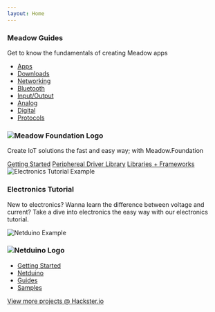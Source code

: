 ```yaml
---
layout: Home
---
```


<div markdown="0">
  <section class="split-banners">
      <div class="banner guides">
          <h3>Meadow Guides</h3>
          <p>Get to know the fundamentals of creating Meadow apps</p>
          <ul>
              <li><a href="#">Apps</a></li>
              <li><a href="#">Downloads</a></li>
              <li><a href="#">Networking</a></li>
              <li><a href="#">Bluetooth</a></li>
              <li><a href="#">Input/Output</a></li>
              <li><a href="#">Analog</a></li>
              <li><a href="#">Digital</a></li>
              <li><a href="#">Protocols</a></li>
          </ul>
      </div>
      <div class="banner foundation">
          <h3><img src="./assets/images/developers/meadow-logo.svg" alt="Meadow Foundation Logo"/></h3>
          <p>Create IoT solutions the fast and easy way; with Meadow.Foundation</p>
          <a href="#">Getting Started</a>
          <a href="#">Periphereal Driver Library</a>
          <a href="#">Libraries + Frameworks</a>
      </div>
      <div class="banner tutorials image-right">
          <img src="./assets/images/developers/electronics-tutorial.jpg" alt="Electronics Tutorial Example" />
          <h3>Electronics Tutorial</h3>
          <p>New to electronics? Wanna learn the difference between voltage and current? Take a dive into electronics the easy way with our electronics tutorial.</p>
      </div>
      <div class="banner netduino image-right">
          <img src="./assets/images/developers/netduino-photo.png" alt="Netduino Example" />
          <h3><img src="./assets/images/developers/netduino.svg" alt="Netduino Logo" /></h3>
          <ul>
            <li><a href="#">Getting Started</a></li>
            <li><a href="#">Netduino</a></li>
            <li><a href="#">Guides</a></li>
            <li><a href="#">Samples</a></li>
          </ul>
      </div>
  </section>
  <div class="links">
     <a href="https://www.hackster.io/wildernesslabs" class="cta">View more projects &#64; Hackster.io</a>
  </div>
</div>
